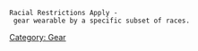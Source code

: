 `Racial Restrictions Apply - gear wearable by a specific subset of races.`

[Category: Gear](Category:_Gear "wikilink")
